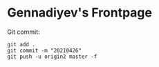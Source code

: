 # Gennadiyev's Frontpage

Git commit:

```git
git add .
git commit -m "20210426"
git push -u origin2 master -f
```

